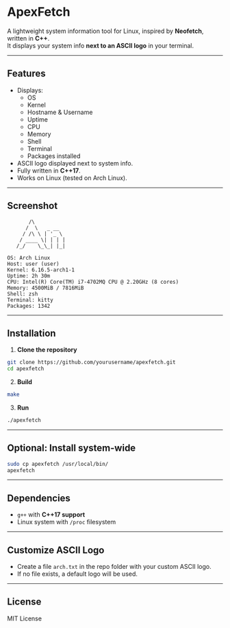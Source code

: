 # ApexFetch

A lightweight system information tool for Linux, inspired by **Neofetch**, written in **C++**.  
It displays your system info **next to an ASCII logo** in your terminal.

---

## Features
- Displays:
  - OS
  - Kernel
  - Hostname & Username
  - Uptime
  - CPU
  - Memory
  - Shell
  - Terminal
  - Packages installed
- ASCII logo displayed next to system info.
- Fully written in **C++17**.
- Works on Linux (tested on Arch Linux).

---

## Screenshot
```
       /\        
      /  \   _ __ 
     / /\ \ | '_ \
    / ____ \| | | |
   /_/    \_\_| |_|

OS: Arch Linux
Host: user (user)
Kernel: 6.16.5-arch1-1
Uptime: 2h 30m
CPU: Intel(R) Core(TM) i7-4702MQ CPU @ 2.20GHz (8 cores)
Memory: 4500MiB / 7816MiB
Shell: zsh
Terminal: kitty
Packages: 1342
```

---

## Installation

1. **Clone the repository**
```bash
git clone https://github.com/yourusername/apexfetch.git
cd apexfetch
```

2. **Build**
```bash
make
```

3. **Run**
```bash
./apexfetch
```

---

## Optional: Install system-wide
```bash
sudo cp apexfetch /usr/local/bin/
apexfetch
```

---

## Dependencies
- `g++` with **C++17 support**
- Linux system with `/proc` filesystem

---

## Customize ASCII Logo
- Create a file `arch.txt` in the repo folder with your custom ASCII logo.  
- If no file exists, a default logo will be used.

---

## License
MIT License
